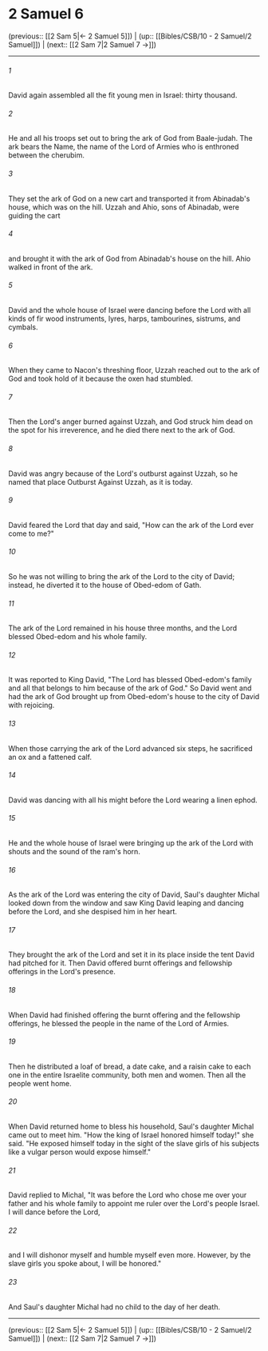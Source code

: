# 2 Samuel 6

(previous:: [[2 Sam 5|← 2 Samuel 5]]) | (up:: [[Bibles/CSB/10 - 2 Samuel/2 Samuel]]) | (next:: [[2 Sam 7|2 Samuel 7 →]])

***


###### 1 
David again assembled all the fit young men in Israel: thirty thousand. 

###### 2 
He and all his troops set out to bring the ark of God from Baale-judah. The ark bears the Name, the name of the Lord of Armies who is enthroned between the cherubim. 

###### 3 
They set the ark of God on a new cart and transported it from Abinadab's house, which was on the hill. Uzzah and Ahio, sons of Abinadab, were guiding the cart 

###### 4 
and brought it with the ark of God from Abinadab's house on the hill. Ahio walked in front of the ark. 

###### 5 
David and the whole house of Israel were dancing before the Lord with all kinds of fir wood instruments, lyres, harps, tambourines, sistrums, and cymbals. 

###### 6 
When they came to Nacon's threshing floor, Uzzah reached out to the ark of God and took hold of it because the oxen had stumbled. 

###### 7 
Then the Lord's anger burned against Uzzah, and God struck him dead on the spot for his irreverence, and he died there next to the ark of God. 

###### 8 
David was angry because of the Lord's outburst against Uzzah, so he named that place Outburst Against Uzzah, as it is today. 

###### 9 
David feared the Lord that day and said, "How can the ark of the Lord ever come to me?" 

###### 10 
So he was not willing to bring the ark of the Lord to the city of David; instead, he diverted it to the house of Obed-edom of Gath. 

###### 11 
The ark of the Lord remained in his house three months, and the Lord blessed Obed-edom and his whole family. 

###### 12 
It was reported to King David, "The Lord has blessed Obed-edom's family and all that belongs to him because of the ark of God." So David went and had the ark of God brought up from Obed-edom's house to the city of David with rejoicing. 

###### 13 
When those carrying the ark of the Lord advanced six steps, he sacrificed an ox and a fattened calf. 

###### 14 
David was dancing with all his might before the Lord wearing a linen ephod. 

###### 15 
He and the whole house of Israel were bringing up the ark of the Lord with shouts and the sound of the ram's horn. 

###### 16 
As the ark of the Lord was entering the city of David, Saul's daughter Michal looked down from the window and saw King David leaping and dancing before the Lord, and she despised him in her heart. 

###### 17 
They brought the ark of the Lord and set it in its place inside the tent David had pitched for it. Then David offered burnt offerings and fellowship offerings in the Lord's presence. 

###### 18 
When David had finished offering the burnt offering and the fellowship offerings, he blessed the people in the name of the Lord of Armies. 

###### 19 
Then he distributed a loaf of bread, a date cake, and a raisin cake to each one in the entire Israelite community, both men and women. Then all the people went home. 

###### 20 
When David returned home to bless his household, Saul's daughter Michal came out to meet him. "How the king of Israel honored himself today!" she said. "He exposed himself today in the sight of the slave girls of his subjects like a vulgar person would expose himself." 

###### 21 
David replied to Michal, "It was before the Lord who chose me over your father and his whole family to appoint me ruler over the Lord's people Israel. I will dance before the Lord, 

###### 22 
and I will dishonor myself and humble myself even more. However, by the slave girls you spoke about, I will be honored." 

###### 23 
And Saul's daughter Michal had no child to the day of her death.

***

(previous:: [[2 Sam 5|← 2 Samuel 5]]) | (up:: [[Bibles/CSB/10 - 2 Samuel/2 Samuel]]) | (next:: [[2 Sam 7|2 Samuel 7 →]])
